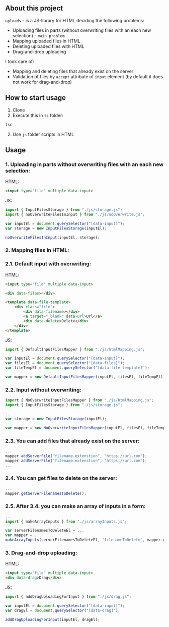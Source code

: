 ## About this project
`uploads` - is a JS-library for HTML deciding the following problems:
- Uploading files in parts (without overwriting files with an each new selection) - `main problem`
- Mapping uploaded files in HTML
- Deleting uploaded files with HTML
- Drag-and-drop uploading

I took care of:
- Mapping and deleting files that already exist on the server
- Validation of files by `accept` attribute of `input` element (by default it does not work for drag-and-drop)

## How to start usage
1. Clone
2. Execute this in `ts` folder:
```sh
tsc
```
2. Use `js` folder scripts in HTML

## Usage
### 1. Uploading in parts without overwriting files with an each new selection:
HTML:
```html
<input type="file" multiple data-input>
```
JS:
```js
import { InputFilesStorage } from "./js/storage.js";
import { noOverwriteFilesInInput } from "./js/noOverwrite.js";

var inputEl = document.querySelector("[data-input]");
var storage = new InputFilesStorage(inputEl);

noOverwriteFilesInInput(inputEl, storage);
```

### 2. Mapping files in HTML:
### 2.1. Default input with overwriting:
HTML:
```html
<input type="file" multiple data-input>

<div data-files></div>

<template data-file-template>
    <div class="file">
        <div data-filename></div>
        <a target="_blank" data-url>Url</a>
        <div data-delete>Delete</div>
    </div>
</template>
```
JS:
```js
import { DefaultInputFilesMapper } from "./js/htmlMapping.js";

var inputEl = document.querySelector("[data-input]");
var filesEl = document.querySelector("[data-files]");
var fileTempEl = document.querySelector("[data-file-template]");

var mapper = new DefaultInputFilesMapper(inputEl, filesEl, fileTempEl);
```

### 2.2. Input without overwriting:
```js
import { NoOverwriteInputFilesMapper } from "./js/htmlMapping.js";
import { InputFilesStorage } from "./js/storage.js";

...
var storage = new InputFilesStorage(inputEl);

var mapper = new NoOverwriteInputFilesMapper(inputEl, filesEl, fileTempEl, storage);
```

### 2.3. You can add files that already exist on the server:
```js
...
mapper.addServerFile("filename.extenstion", "https://url.com");
mapper.addServerFile("filename.extenstion", "https://url.com");
...
```

### 2.4. You can get files to delete on the server:
```js
...
mapper.getServerFilenamesToDelete();
```

### 2.5. After 3.4. you can make an array of inputs in a form:
```js
...
import { makeArrayInputs } from "./js/arrayInputs.js";

var serverFilenamesToDeleteEl = ...
var mapper = ...
makeArrayInputs(serverFilenamesToDeleteEl, "filenameToDelete", mapper.getServerFilenamesToDelete());
```

### 3. Drag-and-drop uploading:
HTML:
```html
<input type="file" multiple data-input>
<div data-drag>Drag</div>
```
JS:
```js
import { addDragUploadingForInput } from "./js/drag.js";

var inputEl = document.querySelector("[data-input]");
var dragEl = document.querySelector("[data-drag]");

addDragUploadingForInput(inputEl, dragEl);
```
